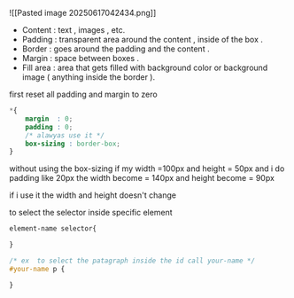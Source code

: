 


![[Pasted image 20250617042434.png]]


* Content : text , images , etc.
* Padding : transparent area around the content , inside of the box .
* Border : goes around the padding and the content .
* Margin : space between boxes .
* Fill area : area that gets filled with background color or background image ( anything inside the border ).

first reset all padding and margin to zero 
```css
*{
	margin  : 0;
	padding : 0;
	/* alawyas use it */
	box-sizing : border-box;
}
```

without using the box-sizing if my width =100px and height = 50px and i do padding like 20px the width become = 140px and height  become = 90px

if i use it the width and height doesn't change


to select the selector inside specific element

```css
element-name selector{

}

/* ex  to select the patagraph inside the id call your-name */
#your-name p {

}
```